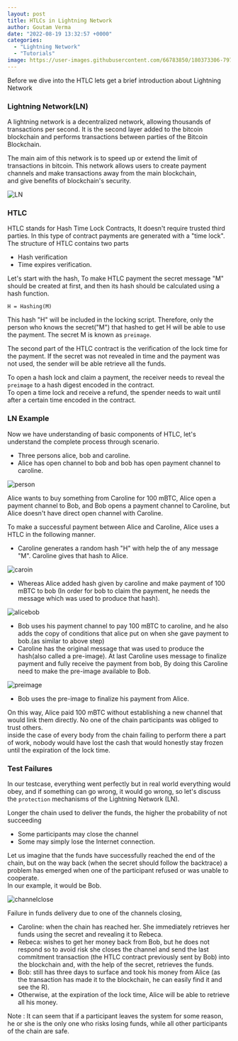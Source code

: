 ```yaml
---
layout: post
title: HTLCs in Lightning Network
author: Goutam Verma
date: "2022-08-19 13:32:57 +0000"
categories:
  - "Lightning Network"
  - "Tutorials"
image: https://user-images.githubusercontent.com/66783850/180373306-79799a71-aa52-469b-a086-0b9d7f518b19.jpg
---
```


Before we dive into the HTLC lets get a brief introduction about Lightning Network

### Lightning Network(LN)

A lightning network is a decentralized network, allowing thousands of transactions per second. It is the second layer added to the bitcoin blockchain and performs transactions between parties of the Bitcoin Blockchain.

The main aim of this network is to speed up or extend the limit of transactions in bitcoin. This network allows users to create payment channels and make transactions away from the main blockchain,  
and give benefits of blockchain's security.

![LN](https://user-images.githubusercontent.com/66783850/180373306-79799a71-aa52-469b-a086-0b9d7f518b19.jpg)

### HTLC

HTLC stands for Hash Time Lock Contracts, It doesn't require trusted third parties. In this type of contract payments are generated with a "time lock". The structure of HTLC contains two parts

* Hash verification
* Time expires verification.

Let's start with the hash, To make HTLC payment the secret message "M" should be created at first, and then its hash should be calculated using a hash function.

`H = Hashing(M)`

This hash "H" will be included in the locking script. Therefore, only the person who knows the secret("M") that hashed to get H will be able to use the payment. The secret M is known as `preimage`.

The second part of the HTLC contract is the verification of the lock time for the payment. If the secret was not revealed in time and the payment was not used, the sender will be able retrieve all the funds.

To open a hash lock and claim a payment, the receiver needs to reveal the `preimage` to a hash digest encoded in the contract.  
To open a time lock and receive a refund, the spender needs to wait until after a certain time encoded in the contract.

### LN Example

Now we have understanding of basic components of HTLC, let's understand the complete process through scenario.

* Three persons alice, bob and caroline.
* Alice has open channel to bob and bob has open payment channel to caroline.

![person](https://user-images.githubusercontent.com/66783850/180373333-947d46e4-6d06-45ac-89df-2bdea20a1428.png)

Alice wants to buy something from Caroline for 100 mBTC, Alice open a payment channel to Bob, and Bob opens a payment channel to Caroline, but Alice doesn't have direct open channel with Caroline.

To make a successful payment between Alice and Caroline, Alice uses a HTLC in the following manner.

* Caroline generates a random hash "H" with help the of any message "M". Caroline gives that hash to Alice.

![caroin](https://user-images.githubusercontent.com/66783850/180373353-5d19a433-794d-430f-b540-052d76c2f0d2.png)

* Whereas Alice added hash given by caroline and make payment of 100 mBTC to bob (In order for bob to claim the payment, he needs the message which was used to produce that hash).

![alicebob](https://user-images.githubusercontent.com/66783850/180373374-0b19679f-fdbe-4102-b23b-4eede1c1dccc.png)

* Bob uses his payment channel to pay 100 mBTC to caroline, and he also adds the copy of conditions that alice put on when she gave payment to bob.(as similar to above step)
* Caroline has the original message that was used to produce the hash(also called a pre-image). At last Caroline uses message to finalize payment and fully receive the payment from bob, By doing this Caroline need to make the pre-image available to Bob.

![preimage](https://user-images.githubusercontent.com/66783850/180373407-049c0e80-b1ee-444e-91ab-a61d52aab8c3.png)

* Bob uses the pre-image to finalize his payment from Alice.

On this way, Alice paid 100 mBTC without establishing a new channel that would link them directly. No one of the chain participants was obliged to trust others.  
inside the case of every body from the chain failing to perform there a part of work, nobody would have lost the cash that would honestly stay frozen until the expiration of the lock time.

### Test Failures

In our testcase, everything went perfectly but in real world everything would obey, and if something can go wrong, it would go wrong, so let's discuss the `protection` mechanisms of the Lightning Network (LN).

Longer the chain used to deliver the funds, the higher the probability of not succeeding

* Some participants may close the channel
* Some may simply lose the Internet connection.

Let us imagine that the funds have successfully reached the end of the chain, but on the way back (when the secret should follow the backtrace) a problem has emerged when one of the participant refused or was unable to cooperate.  
In our example, it would be Bob.

![channelclose](https://user-images.githubusercontent.com/66783850/180373432-cab80473-4ef1-40fb-902f-dd9566d0e3a0.png)

Failure in funds delivery due to one of the channels closing,

* Caroline: when the chain has reached her. She immediately retrieves her funds using the secret and revealing it to Rebeca.
* Rebeca: wishes to get her money back from Bob, but he does not respond so to avoid risk she closes the channel and send the last commitment transaction (the HTLC contract previously sent by Bob) into the blockchain and, with the help of the secret, retrieves the funds.
* Bob: still has three days to surface and took his money from Alice (as the transaction has made it to the blockchain, he can easily find it and see the R).
* Otherwise, at the expiration of the lock time, Alice will be able to retrieve all his money.

Note : It can seem that if a participant leaves the system for some reason, he or she is the only one who risks losing funds, while all other participants of the chain are safe.
